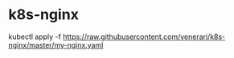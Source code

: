 # k8s-nginx

kubectl apply -f https://raw.githubusercontent.com/venerari/k8s-nginx/master/my-nginx.yaml
